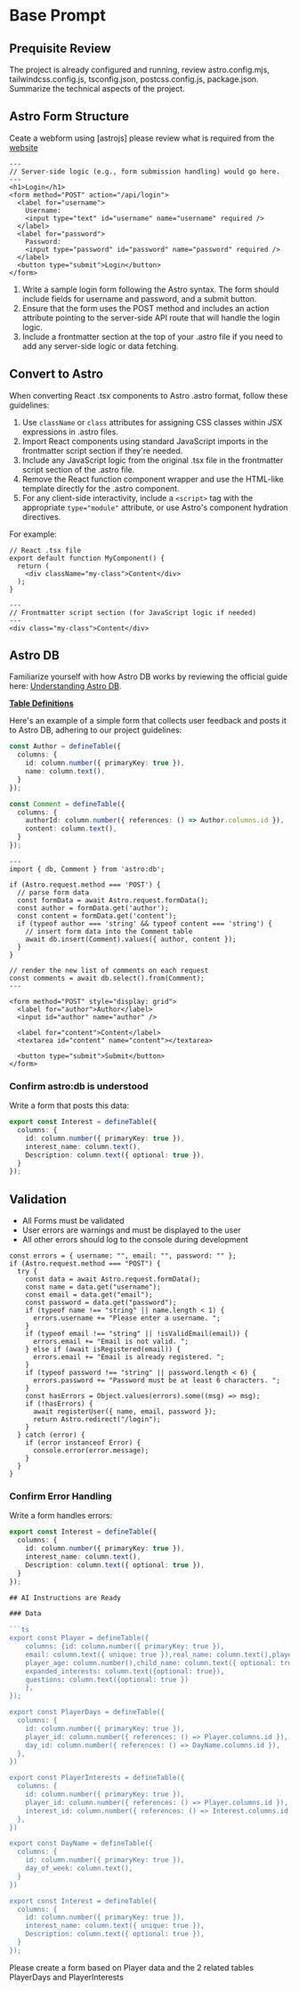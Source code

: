# Base Prompt

## Prequisite Review

The project is already configured and running, review astro.config.mjs, tailwindcss.config.js, tsconfig.json, postcss.config.js, package.json. Summarize the technical aspects of the project.

## Astro Form Structure

Ceate a webform using [astrojs] please review what is required from the [website](https://docs.astro.build/en/recipes/build-forms/)

```astro
---
// Server-side logic (e.g., form submission handling) would go here.
---
<h1>Login</h1>
<form method="POST" action="/api/login">
  <label for="username">
    Username:
    <input type="text" id="username" name="username" required />
  </label>
  <label for="password">
    Password:
    <input type="password" id="password" name="password" required />
  </label>
  <button type="submit">Login</button>
</form>
```

1. Write a sample login form following the Astro syntax. The form should include fields for username and password, and a submit button.
2. Ensure that the form uses the POST method and includes an action attribute pointing to the server-side API route that will handle the login logic.
3. Include a frontmatter section at the top of your .astro file if you need to add any server-side logic or data fetching.

## Convert to Astro

When converting React .tsx components to Astro .astro format, follow these guidelines:

1. Use `className` or `class` attributes for assigning CSS classes within JSX expressions in .astro files.
2. Import React components using standard JavaScript imports in the frontmatter script section if they're needed.
3. Include any JavaScript logic from the original .tsx file in the frontmatter script section of the .astro file.
4. Remove the React function component wrapper and use the HTML-like template directly for the .astro component.
5. For any client-side interactivity, include a `<script>` tag with the appropriate `type="module"` attribute, or use Astro's component hydration directives.

For example:

```tsx
// React .tsx file
export default function MyComponent() {
  return (
    <div className="my-class">Content</div>
  );
}
```

```astro
---
// Frontmatter script section (for JavaScript logic if needed)
---
<div class="my-class">Content</div>
```

## Astro DB

Familiarize yourself with how Astro DB works by reviewing the official guide here: [Understanding Astro DB](docs.astro.build/en/guides/astro-db/).

**[Table Definitions](../db/config.ts)**

Here's an example of a simple form that collects user feedback and posts it to Astro DB, adhering to our project guidelines:

```ts
const Author = defineTable({
  columns: {
    id: column.number({ primaryKey: true }),
    name: column.text(),
  }
});

const Comment = defineTable({
  columns: {
    authorId: column.number({ references: () => Author.columns.id }),
    content: column.text(),
  }
});
```

```astro
---
import { db, Comment } from 'astro:db';

if (Astro.request.method === 'POST') {
  // parse form data
  const formData = await Astro.request.formData();
  const author = formData.get('author');
  const content = formData.get('content');
  if (typeof author === 'string' && typeof content === 'string') {
    // insert form data into the Comment table
    await db.insert(Comment).values({ author, content });
  }
}

// render the new list of comments on each request
const comments = await db.select().from(Comment);
---

<form method="POST" style="display: grid">
  <label for="author">Author</label>
  <input id="author" name="author" />

  <label for="content">Content</label>
  <textarea id="content" name="content"></textarea>

  <button type="submit">Submit</button>
</form>
```

### Confirm astro:db is understood

Write a form that posts this data:

```ts
export const Interest = defineTable({
  columns: {
    id: column.number({ primaryKey: true }),
    interest_name: column.text(),
    Description: column.text({ optional: true }),
  }
});
```

## Validation

* All Forms must be validated
* User errors are warnings and must be displayed to the user
* All other errors should log to the console during development

```astro
const errors = { username: "", email: "", password: "" };
if (Astro.request.method === "POST") {
  try {
    const data = await Astro.request.formData();
    const name = data.get("username");
    const email = data.get("email");
    const password = data.get("password");
    if (typeof name !== "string" || name.length < 1) {
      errors.username += "Please enter a username. ";
    }
    if (typeof email !== "string" || !isValidEmail(email)) {
      errors.email += "Email is not valid. ";
    } else if (await isRegistered(email)) {
      errors.email += "Email is already registered. ";
    }
    if (typeof password !== "string" || password.length < 6) {
      errors.password += "Password must be at least 6 characters. ";
    }
    const hasErrors = Object.values(errors).some((msg) => msg);
    if (!hasErrors) {
      await registerUser({ name, email, password });
      return Astro.redirect("/login");
    }
  } catch (error) {
    if (error instanceof Error) {
      console.error(error.message);
    }
  }
}
```

### Confirm Error Handling

Write a form handles errors:

```ts
export const Interest = defineTable({
  columns: {
    id: column.number({ primaryKey: true }),
    interest_name: column.text(),
    Description: column.text({ optional: true }),
  }
});

## AI Instructions are Ready

### Data

```ts
export const Player = defineTable({
    columns: {id: column.number({ primaryKey: true }),
    email: column.text({ unique: true }),real_name: column.text(),player_name: column.text(),
    player_age: column.number(),child_name: column.text({ optional: true }),pronouns: column.text(),
    expanded_interests: column.text({optional: true}),
    questions: column.text({optional: true })
    }, 
});

export const PlayerDays = defineTable({
  columns: {
    id: column.number({ primaryKey: true }),
    player_id: column.number({ references: () => Player.columns.id }),
    day_id: column.number({ references: () => DayName.columns.id }),
  },
})

export const PlayerInterests = defineTable({
  columns: {
    id: column.number({ primaryKey: true }),
    player_id: column.number({ references: () => Player.columns.id }),
    interest_id: column.number({ references: () => Interest.columns.id }),
  },
})

export const DayName = defineTable({  
  columns: {
    id: column.number({ primaryKey: true }),
    day_of_week: column.text(),
  }
})

export const Interest = defineTable({
  columns: {
    id: column.number({ primaryKey: true }),
    interest_name: column.text({ unique: true }),
    Description: column.text({ optional: true }),
  }
});
```

Please create a form based on Player data and the 2 related tables PlayerDays and PlayerInterests
